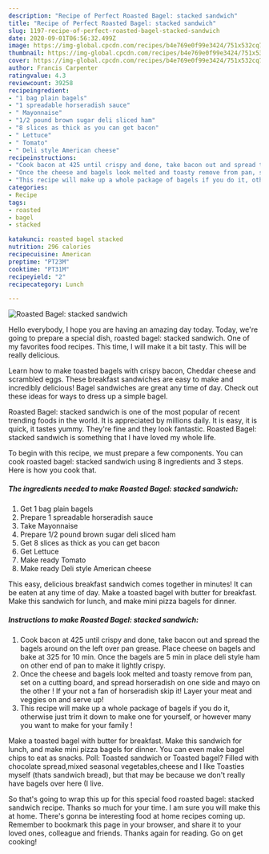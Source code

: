 ```yaml
---
description: "Recipe of Perfect Roasted Bagel: stacked sandwich"
title: "Recipe of Perfect Roasted Bagel: stacked sandwich"
slug: 1197-recipe-of-perfect-roasted-bagel-stacked-sandwich
date: 2020-09-01T06:56:32.499Z
image: https://img-global.cpcdn.com/recipes/b4e769e0f99e3424/751x532cq70/roasted-bagel-stacked-sandwich-recipe-main-photo.jpg
thumbnail: https://img-global.cpcdn.com/recipes/b4e769e0f99e3424/751x532cq70/roasted-bagel-stacked-sandwich-recipe-main-photo.jpg
cover: https://img-global.cpcdn.com/recipes/b4e769e0f99e3424/751x532cq70/roasted-bagel-stacked-sandwich-recipe-main-photo.jpg
author: Francis Carpenter
ratingvalue: 4.3
reviewcount: 39258
recipeingredient:
- "1 bag plain bagels"
- "1 spreadable horseradish sauce"
- " Mayonnaise"
- "1/2 pound brown sugar deli sliced ham"
- "8 slices as thick as you can get bacon"
- " Lettuce"
- " Tomato"
- " Deli style American cheese"
recipeinstructions:
- "Cook bacon at 425 until crispy and done, take bacon out and spread the bagels around on the left over pan grease. Place cheese on bagels and bake at 325 for 10 min. Once the bagels are 5 min in place deli style ham on other end of pan to make it lightly crispy."
- "Once the cheese and bagels look melted and toasty remove from pan, set on a cutting board, and spread horseradish on one side and mayo on the other ! If your not a fan of horseradish skip it! Layer your meat and veggies on and serve up!"
- "This recipe will make up a whole package of bagels if you do it, otherwise just trim it down to make one for yourself, or however many you want to make for your family !"
categories:
- Recipe
tags:
- roasted
- bagel
- stacked

katakunci: roasted bagel stacked 
nutrition: 296 calories
recipecuisine: American
preptime: "PT23M"
cooktime: "PT31M"
recipeyield: "2"
recipecategory: Lunch

---
```



![Roasted Bagel: stacked sandwich](https://img-global.cpcdn.com/recipes/b4e769e0f99e3424/751x532cq70/roasted-bagel-stacked-sandwich-recipe-main-photo.jpg)

Hello everybody, I hope you are having an amazing day today. Today, we're going to prepare a special dish, roasted bagel: stacked sandwich. One of my favorites food recipes. This time, I will make it a bit tasty. This will be really delicious.

Learn how to make toasted bagels with crispy bacon, Cheddar cheese and scrambled eggs. These breakfast sandwiches are easy to make and incredibly delicious! Bagel sandwiches are great any time of day. Check out these ideas for ways to dress up a simple bagel.

Roasted Bagel: stacked sandwich is one of the most popular of recent trending foods in the world. It is appreciated by millions daily. It is easy, it is quick, it tastes yummy. They're fine and they look fantastic. Roasted Bagel: stacked sandwich is something that I have loved my whole life.


To begin with this recipe, we must prepare a few components. You can cook roasted bagel: stacked sandwich using 8 ingredients and 3 steps. Here is how you cook that.

<!--inarticleads1-->

##### The ingredients needed to make Roasted Bagel: stacked sandwich:

1. Get 1 bag plain bagels
1. Prepare 1 spreadable horseradish sauce
1. Take  Mayonnaise
1. Prepare 1/2 pound brown sugar deli sliced ham
1. Get 8 slices as thick as you can get bacon
1. Get  Lettuce
1. Make ready  Tomato
1. Make ready  Deli style American cheese


This easy, delicious breakfast sandwich comes together in minutes! It can be eaten at any time of day. Make a toasted bagel with butter for breakfast. Make this sandwich for lunch, and make mini pizza bagels for dinner. 

<!--inarticleads2-->

##### Instructions to make Roasted Bagel: stacked sandwich:

1. Cook bacon at 425 until crispy and done, take bacon out and spread the bagels around on the left over pan grease. Place cheese on bagels and bake at 325 for 10 min. Once the bagels are 5 min in place deli style ham on other end of pan to make it lightly crispy.
1. Once the cheese and bagels look melted and toasty remove from pan, set on a cutting board, and spread horseradish on one side and mayo on the other ! If your not a fan of horseradish skip it! Layer your meat and veggies on and serve up!
1. This recipe will make up a whole package of bagels if you do it, otherwise just trim it down to make one for yourself, or however many you want to make for your family !


Make a toasted bagel with butter for breakfast. Make this sandwich for lunch, and make mini pizza bagels for dinner. You can even make bagel chips to eat as snacks. Poll: Toasted sandwich or Toasted bagel? Filled with chocolate spread,mixed seasonal vegetables,cheese and I like Toasties myself (thats sandwich bread), but that may be because we don&#39;t really have bagels over here (I live. 

So that's going to wrap this up for this special food roasted bagel: stacked sandwich recipe. Thanks so much for your time. I am sure you will make this at home. There's gonna be interesting food at home recipes coming up. Remember to bookmark this page in your browser, and share it to your loved ones, colleague and friends. Thanks again for reading. Go on get cooking!
